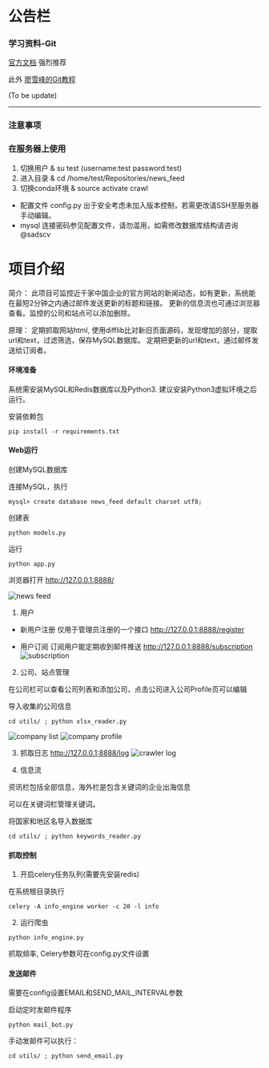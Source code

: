 # 公告栏

### 学习资料-Git 

[官方文档](https://git-scm.com/book/zh/v2)  强烈推荐  

 此外
[廖雪峰的Git教程](https://www.liaoxuefeng.com/wiki/0013739516305929606dd18361248578c67b8067c8c017b000)



(To be update)

---
### 注意事项

### 在服务器上使用
1. 切换用户 & su test (username:test password:test)
2. 进入目录 & cd /home/test/Repositories/news_feed
3. 切换conda环境 & source activate crawl
* 配置文件 config.py 出于安全考虑未加入版本控制，若需更改请SSH至服务器手动编辑。
* mysql 连接密码参见配置文件，请勿滥用，如需修改数据库结构请咨询 @sadscv


# 项目介绍
简介：
此项目可监控近千家中国企业的官方网站的新闻动态，如有更新，系统能在最短2分钟之内通过邮件发送更新的标题和链接。
更新的信息流也可通过浏览器查看。监控的公司和站点可以添加删除。

原理：
定期抓取网站html, 使用difflib比对新旧页面源码，发现增加的部分，提取url和text，过滤筛选，保存MySQL数据库。
定期把更新的url和text，通过邮件发送给订阅者。




#### 环境准备
系统需安装MySQL和Redis数据库以及Python3.
建议安装Python3虚拟环境之后运行。

安装依赖包
```
pip install -r requirements.txt
```




#### Web运行
创建MySQL数据库

连接MySQL，执行
```
mysql> create database news_feed default charset utf8;
```

创建表
```
python models.py
```

运行
```
python app.py
```
浏览器打开
http://127.0.0.1:8888/

![news feed](http://oiip5z89k.bkt.clouddn.com/WechatIMG8.jpeg)


1. 用户

* 新用户注册
仅用于管理员注册的一个接口
http://127.0.0.1:8888/register

* 用户订阅
订阅用户能定期收到邮件推送
http://127.0.0.1:8888/subscription
![subscription](http://oiip5z89k.bkt.clouddn.com/WechatIMG2.jpeg)


2. 公司、站点管理

在公司栏可以查看公司列表和添加公司，点击公司进入公司Profile页可以编辑

导入收集的公司信息
```
cd utils/ ; python xlsx_reader.py
```

![company list](http://oiip5z89k.bkt.clouddn.com/WechatIMG7.jpeg)
![company profile](http://oiip5z89k.bkt.clouddn.com/WechatIMG9.jpeg)


3. 抓取日志
http://127.0.0.1:8888/log
![crawler log](http://oiip5z89k.bkt.clouddn.com/WechatIMG6.jpeg)


4. 信息流

资讯栏包括全部信息，海外栏是包含关键词的企业出海信息

可以在关键词栏管理关键词。

将国家和地区名导入数据库
```
cd utils/ ; python keywords_reader.py
```




#### 抓取控制
1. 开启celery任务队列(需要先安装redis)

在系统根目录执行
```
celery -A info_engine worker -c 20 -l info
```

2. 运行爬虫

```
python info_engine.py
```

抓取频率, Celery参数可在config.py文件设置



#### 发送邮件
需要在config设置EMAIL和SEND_MAIL_INTERVAL参数

启动定时发邮件程序
```
python mail_bot.py
```

手动发邮件可以执行：
```
cd utils/ ; python send_email.py
```







